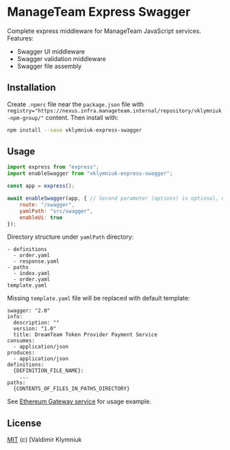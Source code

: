 # ManageTeam Express Swagger

Complete express middleware for ManageTeam JavaScript services. Features:

+ Swagger UI middleware
+ Swagger validation middleware
+ Swagger file assembly

Installation
------------

Create `.npmrc` file near the `package.json` file with `registry="https://nexus.infra.manageteam.internal/repository/vklymniuk-npm-group/"` content. Then install with:

```bash
npm install --save vklymniuk-express-swagger
```

Usage
-----

```javascript
import express from "express";
import enableSwagger from "vklymniuk-express-swagger";

const app = express();

await enableSwagger(app, { // Second parameter (options) is optional, defaults are listed below
    route: "/swagger",
    yamlPath: "src/swagger",
    enableUi: true
});
```

Directory structure under `yamlPath` directory:

```
- definitions
  - order.yaml
  - response.yaml
- paths
  - index.yaml
  - order.yaml
template.yaml
```

Missing `template.yaml` file will be replaced with default template:

```
swagger: "2.0"
info:
  description: ""
  version: "1.0"
  title: DreamTeam Token Provider Payment Service
consumes:
  - application/json
produces:
  - application/json
definitions:
  {DEFINITION_FILE_NAME}:
    ...
paths:
  {CONTENTS_OF_FILES_IN_PATHS_DIRECTORY}
```

See [Ethereum Gateway service](http://gitlab-service.manageteam.ec2-internal/blockchain/ethereum-gateway) for usage example.

License
-------

[MIT](LICENSE) (c) [Valdimir Klymniuk